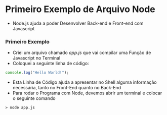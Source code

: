 # Primeiro Exemplo de Arquivo Node

* Node.js ajuda a poder Desenvolver Back-end e Front-end com Javascript


### Primeiro Exemplo

* Criei um arquivo chamado _app.js_ que vai compilar uma Função de Javascript no Terminal
* Coloquei a seguinte linha de código:

```javascript
console.log("Hello World!");
```
* Esta Linha de Código ajuda a apresentar no Shell alguma informação necessária, tanto no Front-End quanto no Back-End
* Para rodar o Programa com Node, devemos abrir um terminal e colocar o seguinte comando

```shell
> node app.js
```